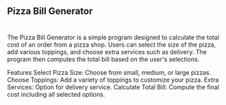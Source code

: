 <h2>Pizza Bill Generator</h2>
<h1> </h1>
The Pizza Bill Generator is a simple program designed to calculate the total cost of an order from a pizza shop. Users can select the size of the pizza, add various toppings, and choose extra services such as delivery. The program then computes the total bill based on the user's selections.

Features
Select Pizza Size: Choose from small, medium, or large pizzas.
Choose Toppings: Add a variety of toppings to customize your pizza.
Extra Services: Option for delivery service.
Calculate Total Bill: Compute the final cost including all selected options.
